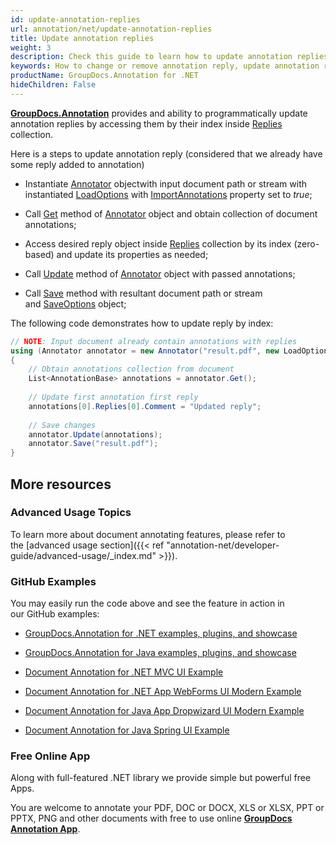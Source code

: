 ```yaml
---
id: update-annotation-replies
url: annotation/net/update-annotation-replies
title: Update annotation replies
weight: 3
description: Check this guide to learn how to update annotation replies when collaborate over document using GroupDocs.Annotation for .NET API.
keywords: How to change or remove annotation reply, update annotation reply, remove reply, reply to annotation
productName: GroupDocs.Annotation for .NET
hideChildren: False
---
```

[**GroupDocs.Annotation**](https://products.groupdocs.com/annotation/net) provides and ability to programmatically update annotation replies by accessing them by their index inside [Replies](https://apireference.groupdocs.com/annotation/net/groupdocs.annotation.models.annotationmodels/annotationbase/properties/replies) collection.

Here is a steps to update annotation reply (considered that we already have some reply added to annotation)

*   Instantiate [Annotator](https://apireference.groupdocs.com/net/annotation/groupdocs.annotation/annotator) objectwith input document path or stream with instantiated [LoadOptions](https://apireference.groupdocs.com/net/annotation/groupdocs.annotation.options/loadoptions) with [ImportAnnotations](https://apireference.groupdocs.com/annotation/net/groupdocs.annotation.options/loadoptions/properties/importannotations) property set to *true*;
    
*   Call [Get](https://apireference.groupdocs.com/annotation/net/groupdocs.annotation/annotator/methods/get) method of [Annotator](https://apireference.groupdocs.com/net/annotation/groupdocs.annotation/annotator) object and obtain collection of document annotations;
    
*   Access desired reply object inside [Replies](https://apireference.groupdocs.com/annotation/net/groupdocs.annotation.models.annotationmodels/annotationbase/properties/replies) collection by its index (zero-based) and update its properties as needed;
    
*   Call [Update](https://apireference.groupdocs.com/annotation/net/groupdocs.annotation/annotator/methods/update) method of [Annotator](https://apireference.groupdocs.com/net/annotation/groupdocs.annotation/annotator) object with passed annotations;
    
*   Call [Save](https://apireference.groupdocs.com/net/annotation/groupdocs.annotation/annotator/methods/save/index) method with resultant document path or stream and [SaveOptions](https://apireference.groupdocs.com/net/annotation/groupdocs.annotation.options/saveoptions) object;
    

The following code demonstrates how to update reply by index: 

```csharp
// NOTE: Input document already contain annotations with replies
using (Annotator annotator = new Annotator("result.pdf", new LoadOptions { ImportAnnotations = true }))
{
	// Obtain annotations collection from document
	List<AnnotationBase> annotations = annotator.Get();
                
	// Update first annotation first reply
	annotations[0].Replies[0].Comment = "Updated reply";
                
	// Save changes
	annotator.Update(annotations);
	annotator.Save("result.pdf");
}
```

## More resources

### Advanced Usage Topics

To learn more about document annotating features, please refer to the [advanced usage section]({{< ref "annotation-net/developer-guide/advanced-usage/_index.md" >}}).

### GitHub Examples

You may easily run the code above and see the feature in action in our GitHub examples:

*   [GroupDocs.Annotation for .NET examples, plugins, and showcase](https://github.com/groupdocs-annotation/GroupDocs.Annotation-for-.NET)
    
*   [GroupDocs.Annotation for Java examples, plugins, and showcase](https://github.com/groupdocs-annotation/GroupDocs.Annotation-for-Java)
    
*   [Document Annotation for .NET MVC UI Example](https://github.com/groupdocs-annotation/GroupDocs.Annotation-for-.NET-MVC) 
    
*   [Document Annotation for .NET App WebForms UI Modern Example](https://github.com/groupdocs-annotation/GroupDocs.Annotation-for-.NET-WebForms)
    
*   [Document Annotation for Java App Dropwizard UI Modern Example](https://github.com/groupdocs-annotation/GroupDocs.Annotation-for-Java-Dropwizard)
    
*   [Document Annotation for Java Spring UI Example](https://github.com/groupdocs-annotation/GroupDocs.Annotation-for-Java-Spring)
    

### Free Online App

Along with full-featured .NET library we provide simple but powerful free Apps.

You are welcome to annotate your PDF, DOC or DOCX, XLS or XLSX, PPT or PPTX, PNG and other documents with free to use online **[GroupDocs Annotation App](https://products.groupdocs.app/annotation)**.
